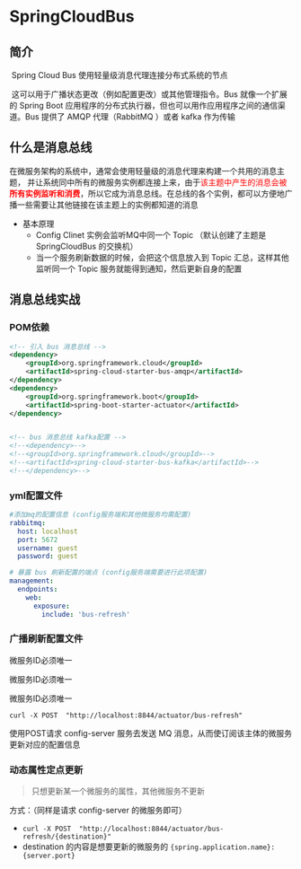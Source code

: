 # SpringCloudBus

## 简介

​		Spring Cloud Bus 使用轻量级消息代理连接分布式系统的节点

​		这可以用于广播状态更改（例如配置更改）或其他管理指令。Bus 就像一个扩展的 Spring Boot 应用程序的分布式执行器，但也可以用作应用程序之间的通信渠道。Bus 提供了 AMQP 代理（RabbitMQ ）或者 kafka 作为传输



## 什么是消息总线

​		在微服务架构的系统中，通常会使用轻量级的消息代理来构建一个共用的消息主题， 并让系统同中所有的微服务实例都连接上来，由于<font color=red>该主题中产生的消息会被**所有实例监听和消费**</font>，所以它成为消息总线。在总线的各个实例，都可以方便地广播一些需要让其他链接在该主题上的实例都知道的消息

- 基本原理
  - Config Clinet 实例会监听MQ中同一个 Topic （默认创建了主题是 SpringCloudBus 的交换机） 
  - 当一个服务刷新数据的时候，会把这个信息放入到 Topic 汇总，这样其他监听同一个 Topic 服务就能得到通知，然后更新自身的配置





## 消息总线实战

### POM依赖

```xml
<!-- 引入 bus 消息总线 -->
<dependency>
    <groupId>org.springframework.cloud</groupId>
    <artifactId>spring-cloud-starter-bus-amqp</artifactId>
</dependency>
<dependency>
    <groupId>org.springframework.boot</groupId>
    <artifactId>spring-boot-starter-actuator</artifactId>
</dependency>


<!-- bus 消息总线 kafka配置 -->
<!--<dependency>-->
<!--<groupId>org.springframework.cloud</groupId>-->
<!--<artifactId>spring-cloud-starter-bus-kafka</artifactId>-->
<!--</dependency>-->
```



### yml配置文件

```yml
#添加mq的配置信息 (config服务端和其他微服务均需配置)
rabbitmq:
  host: localhost
  port: 5672
  username: guest
  password: guest

# 暴露 bus 刷新配置的端点 (config服务端需要进行此项配置)
management:
  endpoints:
    web:
      exposure:
        include: 'bus-refresh'
```





### 广播刷新配置文件

微服务ID必须唯一

微服务ID必须唯一

微服务ID必须唯一



`curl -X POST  "http://localhost:8844/actuator/bus-refresh"`

使用POST请求 config-server 服务去发送 MQ 消息，从而使订阅该主体的微服务更新对应的配置信息





### 动态属性定点更新

> 只想更新某一个微服务的属性，其他微服务不更新

方式：（同样是请求 config-server 的微服务即可）

- `curl -X POST  "http://localhost:8844/actuator/bus-refresh/{destination}"`
- destination 的内容是想要更新的微服务的 `{spring.application.name}:{server.port}`